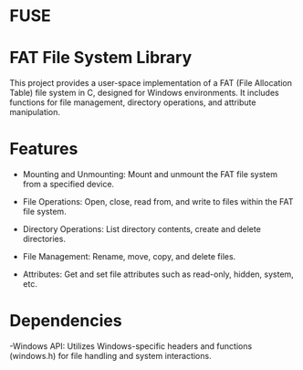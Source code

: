 # FUSE

# FAT File System Library
This project provides a user-space implementation of a FAT (File Allocation Table) file system in C, designed for Windows environments. It includes functions for file management, directory operations, and attribute manipulation.

# Features
+ Mounting and Unmounting: Mount and unmount the FAT file system from a specified device.

+ File Operations: Open, close, read from, and write to files within the FAT file system.

+ Directory Operations: List directory contents, create and delete directories.

+ File Management: Rename, move, copy, and delete files.

+ Attributes: Get and set file attributes such as read-only, hidden, system, etc.

# Dependencies
-Windows API: Utilizes Windows-specific headers and functions (windows.h) for file handling and system interactions.

